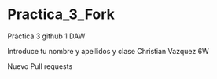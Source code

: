 # Practica_3_Fork
Práctica 3 github 1 DAW


Introduce tu nombre y apellidos y clase
Christian Vazquez 6W


Nuevo Pull requests
